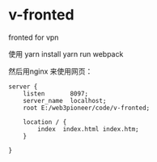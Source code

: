 # v-fronted
fronted for vpn 


使用 
yarn install 
yarn run webpack


然后用nginx 来使用网页：

	server {
        listen       8097;
        server_name  localhost;
		root E:/web3pioneer/code/v-fronted;
		
		location / {
            index  index.html index.htm;
        }
		
	}

